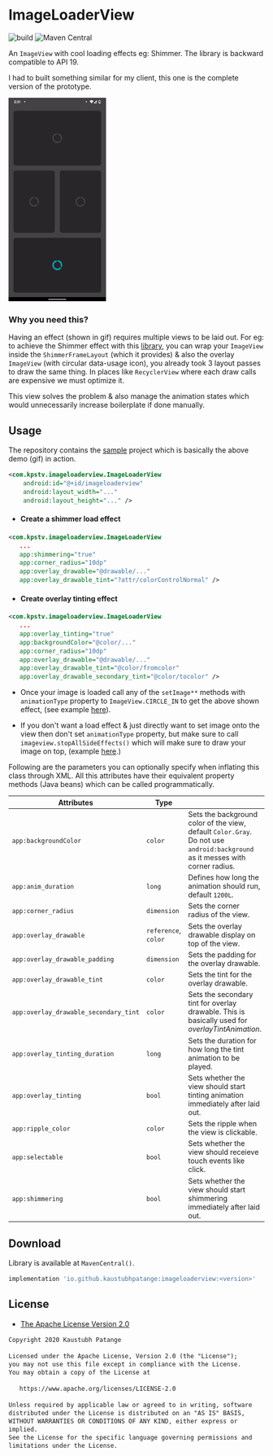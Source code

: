 # ImageLoaderView

![build](https://github.com/KaustubhPatange/ImageLoaderView/workflows/build/badge.svg)
![Maven Central](https://img.shields.io/maven-central/v/io.github.kaustubhpatange/imageloaderview)

An `ImageView` with cool loading effects eg: Shimmer. The library is backward compatible to API 19.

I had to built something similar for my client, this one is the complete version of the prototype.

<img src="art/demo.gif" height="400px">

### Why you need this?

Having an effect (shown in gif) requires multiple views to be laid out. For eg: to achieve the Shimmer effect with this [library](https://github.com/facebook/shimmer-android/), you can wrap your `ImageView` inside the `ShimmerFrameLayout` (which it provides) & also the overlay `ImageView` (with circular data-usage icon), you already took 3 layout passes to draw the same thing. In places like `RecyclerView` where each draw calls are expensive we must optimize it.

This view solves the problem & also manage the animation states which would unnecessarily increase boilerplate if done manually.

## Usage

The repository contains the [sample](sample/) project which is basically the above demo (gif) in action.

```xml
<com.kpstv.imageloaderview.ImageLoaderView
    android:id="@+id/imageloaderview"
    android:layout_width="..."
    android:layout_height="..." />
```

- #### Create a shimmer load effect

```xml
<com.kpstv.imageloaderview.ImageLoaderView
   ...
   app:shimmering="true"
   app:corner_radius="10dp"
   app:overlay_drawable="@drawable/..."
   app:overlay_drawable_tint="?attr/colorControlNormal" />
```

- #### Create overlay tinting effect

```xml
<com.kpstv.imageloaderview.ImageLoaderView
   ...
   app:overlay_tinting="true"
   app:backgroundColor="@color/..."
   app:corner_radius="10dp"
   app:overlay_drawable="@drawable/..."
   app:overlay_drawable_tint="@color/fromcolor"
   app:overlay_drawable_secondary_tint="@color/tocolor" />
```

- Once your image is loaded call any of the `setImage**` methods with `animationType` property to `ImageView.CIRCLE_IN` to get the above shown effect, (see example [here](https://github.com/KaustubhPatange/ImageLoaderView/blob/0580871393d0d435d467814dc73f53b481be538e/sample/src/main/java/com/kpstv/imageloaderview_sample/MainActivity.kt#L34)).

- If you don't want a load effect & just directly want to set image onto the view then don't set `animationType` property, but make sure to call `imageview.stopAllSideEffects()` which will make sure to draw your image on top, (example [here](https://github.com/KaustubhPatange/ImageLoaderView/blob/0580871393d0d435d467814dc73f53b481be538e/sample/src/main/java/com/kpstv/imageloaderview_sample/MainActivity.kt#L41-L42).)

Following are the parameters you can optionally specify when inflating this class through XML. All this attributes have their equivalent property methods (Java beans) which can be called programmatically.

| Attributes                            | Type                 |                                                                                                                               |
| ------------------------------------- | -------------------- | ----------------------------------------------------------------------------------------------------------------------------- |
| `app:backgroundColor`                 | `color`              | Sets the background color of the view, default `Color.Gray`. Do not use `android:background` as it messes with corner radius. |
| `app:anim_duration`                   | `long`               | Defines how long the animation should run, default `1200L`.                                                                   |
| `app:corner_radius`                   | `dimension`          | Sets the corner radius of the view.                                                                                           |
| `app:overlay_drawable`                | `reference`, `color` | Sets the overlay drawable display on top of the view.                                                                         |
| `app:overlay_drawable_padding`        | `dimension`          | Sets the padding for the overlay drawable.                                                                                    |
| `app:overlay_drawable_tint`           | `color`              | Sets the tint for the overlay drawable.                                                                                       |
| `app:overlay_drawable_secondary_tint` | `color`              | Sets the secondary tint for overlay drawable. This is basically used for _overlayTintAnimation_.                              |
| `app:overlay_tinting_duration`        | `long`               | Sets the duration for how long the tint animation to be played.                                                               |
| `app:overlay_tinting`                 | `bool`               | Sets whether the view should start tinting animation immediately after laid out.                                              |
| `app:ripple_color`                    | `color`              | Sets the ripple when the view is clickable.                                                                                   |
| `app:selectable`                      | `bool`               | Sets whether the view should receieve touch events like click.                                                                |
| `app:shimmering`                      | `bool`               | Sets whether the view should start shimmering immediately after laid out.                                                     |

## Download

Library is available at `MavenCentral()`.

```groovy
implementation 'io.github.kaustubhpatange:imageloaderview:<version>'
```

## License

- [The Apache License Version 2.0](https://www.apache.org/licenses/LICENSE-2.0.txt)

```
Copyright 2020 Kaustubh Patange

Licensed under the Apache License, Version 2.0 (the "License");
you may not use this file except in compliance with the License.
You may obtain a copy of the License at

   https://www.apache.org/licenses/LICENSE-2.0

Unless required by applicable law or agreed to in writing, software
distributed under the License is distributed on an "AS IS" BASIS,
WITHOUT WARRANTIES OR CONDITIONS OF ANY KIND, either express or implied.
See the License for the specific language governing permissions and
limitations under the License.
```
